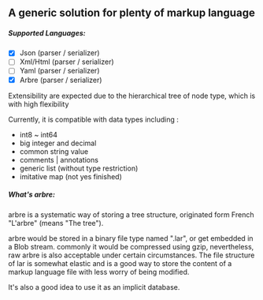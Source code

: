 A generic solution for plenty of markup language
----
##### Supported Languages:
 - [x] Json (parser / serializer)
 - [ ] Xml/Html (parser / serializer)
 - [ ] Yaml (parser / serializer)
 - [x] Arbre (parser / serializer)
 
Extensibility are expected due to the hierarchical tree of node type, which is with high flexibility
 
Currently, it is compatible with data types including :
 - int8 ~ int64
 - big integer and decimal
 - common string value
 - comments | annotations
 - generic list (without type restriction)
 - imitative map (not yes finished)
 
##### What's arbre:
 arbre is a systematic way of storing a tree structure, originated form French "L'arbre" (means "The tree").
 
 arbre would be stored in a binary file type named ".lar", or get embedded in a Blob stream. commonly it would be 
 compressed using gzip, nevertheless, raw arbre is also acceptable under certain circumstances. The file structure
 of lar is somewhat elastic and is a good way to store the content of a markup language file with less worry of being modified.
 
 It's also a good idea to use it as an implicit database.